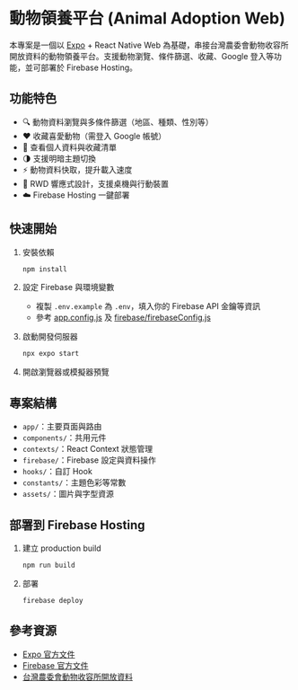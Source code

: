 # 動物領養平台 (Animal Adoption Web)

本專案是一個以 [Expo](https://expo.dev) + React Native Web 為基礎，串接台灣農委會動物收容所開放資料的動物領養平台。支援動物瀏覽、條件篩選、收藏、Google 登入等功能，並可部署於 Firebase Hosting。

## 功能特色

- 🔍 動物資料瀏覽與多條件篩選（地區、種類、性別等）
- ❤️ 收藏喜愛動物（需登入 Google 帳號）
- 📝 查看個人資料與收藏清單
- 🌗 支援明暗主題切換
- ⚡ 動物資料快取，提升載入速度
- 📱 RWD 響應式設計，支援桌機與行動裝置
- ☁️ Firebase Hosting 一鍵部署

## 快速開始

1. 安裝依賴

   ```sh
   npm install
   ```

2. 設定 Firebase 與環境變數

   - 複製 `.env.example` 為 `.env`，填入你的 Firebase API 金鑰等資訊
   - 參考 [app.config.js](app.config.js) 及 [firebase/firebaseConfig.js](firebase/firebaseConfig.js)

3. 啟動開發伺服器

   ```sh
   npx expo start
   ```

4. 開啟瀏覽器或模擬器預覽

## 專案結構

- `app/`：主要頁面與路由
- `components/`：共用元件
- `contexts/`：React Context 狀態管理
- `firebase/`：Firebase 設定與資料操作
- `hooks/`：自訂 Hook
- `constants/`：主題色彩等常數
- `assets/`：圖片與字型資源

## 部署到 Firebase Hosting

1. 建立 production build

   ```sh
   npm run build
   ```

2. 部署

   ```sh
   firebase deploy
   ```

## 參考資源

- [Expo 官方文件](https://docs.expo.dev/)
- [Firebase 官方文件](https://firebase.google.com/docs)
- [台灣農委會動物收容所開放資料](https://data.moa.gov.tw/Service/OpenData/TransService.aspx?UnitId=QcbUEzN6E6DL)
